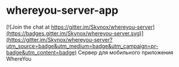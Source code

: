# whereyou-server-app

[![Join the chat at https://gitter.im/Skynox/whereyou-server](https://badges.gitter.im/Skynox/whereyou-server.svg)](https://gitter.im/Skynox/whereyou-server?utm_source=badge&utm_medium=badge&utm_campaign=pr-badge&utm_content=badge)
Сервер для мобильного приложения WhereYou

